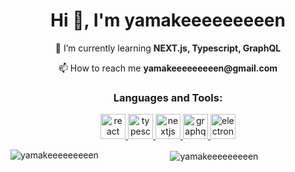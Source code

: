 <h1 align="center">Hi 👋, I'm yamakeeeeeeeeen</h1>

<p align="center">🌱 I’m currently learning <b>NEXT.js, Typescript, GraphQL</b></p>
<p align="center">📫 How to reach me <b>yamakeeeeeeeeen@gmail.com</b></p>

<h3 align="center">Languages and Tools:</h3>
<p align="center">
<a href="https://reactjs.org/" target="_blank">
    <img src="https://devicons.github.io/devicon/devicon.git/icons/react/react-original-wordmark.svg" alt="react" width="40" height="40"/>
</a>
<a href="https://www.typescriptlang.org/" target="_blank">
    <img src="https://devicons.github.io/devicon/devicon.git/icons/typescript/typescript-original.svg" alt="typescript" width="40" height="40"/>
</a>
<a href="https://nextjs.org/" target="_blank">
    <img src="https://cdn.worldvectorlogo.com/logos/nextjs-3.svg" alt="nextjs" width="40" height="40"/>
</a>
<a href="https://graphql.org" target="_blank">
    <img src="https://www.vectorlogo.zone/logos/graphql/graphql-icon.svg" alt="graphql" width="40" height="40"/>
</a>
<a href="https://www.electronjs.org" target="_blank">
    <img src="https://devicons.github.io/devicon/devicon.git/icons/electron/electron-original.svg" alt="electron" width="40" height="40"/>
</a>
</p>

<p align="center"><img align="left" src="https://github-readme-stats.vercel.app/api/top-langs?username=yamakeeeeeeeeen&show_icons=true&locale=en&layout=compact" alt="yamakeeeeeeeeen" /></p>

<p align="center">&nbsp;<img align="center" src="https://github-readme-stats.vercel.app/api?username=yamakeeeeeeeeen&show_icons=true&locale=en" alt="yamakeeeeeeeeen" /></p>
